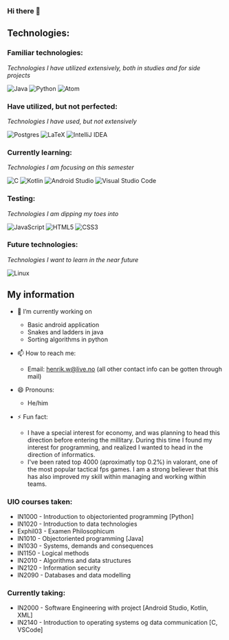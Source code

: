 ### Hi there 👋

## Technologies:

### Familiar technologies:
*Technologies I have utilized extensively, both in studies and for side projects*

![Java](https://img.shields.io/badge/java-%23ED8B00.svg?style=for-the-badge&logo=java&logoColor=white)
![Python](https://img.shields.io/badge/python-3670A0?style=for-the-badge&logo=python&logoColor=ffdd54)
![Atom](https://img.shields.io/badge/Atom-%2366595C.svg?style=for-the-badge&logo=atom&logoColor=white)

### Have utilized, but not perfected:
*Technologies I have used, but not extensively*

![Postgres](https://img.shields.io/badge/postgres-%23316192.svg?style=for-the-badge&logo=postgresql&logoColor=white)
![LaTeX](https://img.shields.io/badge/latex-%23008080.svg?style=for-the-badge&logo=latex&logoColor=white)
![IntelliJ IDEA](https://img.shields.io/badge/IntelliJIDEA-000000.svg?style=for-the-badge&logo=intellij-idea&logoColor=white)


### Currently learning:
*Technologies I am focusing on this semester*

![C](https://img.shields.io/badge/c-%2300599C.svg?style=for-the-badge&logo=c&logoColor=white)
![Kotlin](https://img.shields.io/badge/kotlin-%230095D5.svg?style=for-the-badge&logo=kotlin&logoColor=white)
![Android Studio](https://img.shields.io/badge/Android%20Studio-3DDC84.svg?style=for-the-badge&logo=android-studio&logoColor=white)
![Visual Studio Code](https://img.shields.io/badge/Visual%20Studio%20Code-0078d7.svg?style=for-the-badge&logo=visual-studio-code&logoColor=white)

### Testing:
*Technologies I am dipping my toes into*

![JavaScript](https://img.shields.io/badge/javascript-%23323330.svg?style=for-the-badge&logo=javascript&logoColor=%23F7DF1E)
![HTML5](https://img.shields.io/badge/html5-%23E34F26.svg?style=for-the-badge&logo=html5&logoColor=white)
![CSS3](https://img.shields.io/badge/css3-%231572B6.svg?style=for-the-badge&logo=css3&logoColor=white)

### Future technologies:
*Technologies I want to learn in the near future*

![Linux](https://img.shields.io/badge/Linux-FCC624?style=for-the-badge&logo=linux&logoColor=black)


## My information

- 🔭 I’m currently working on
  + Basic android application
  + Snakes and ladders in java
  + Sorting algorithms in python

- 📫 How to reach me:
    + Email: henrik.w@live.no (all other contact info can be gotten through mail)

- 😄 Pronouns: 
    + He/him

- ⚡ Fun fact: 
    + I have a special interest for economy, and was planning to head this direction before entering the millitary. During this time I found my interest for programming, and             realized I wanted to head in the direction of informatics.
    + I've been rated top 4000 (aproximatly top 0.2%) in valorant, one of the most popular tactical fps games. I am a strong believer that this has also improved my skill within       managing and working within teams.



### UIO courses taken:
  -  IN1000 - Introduction to objectoriented programming [Python]
  -  IN1020 - Introduction to data technologies
  -  Exphil03 - Examen Philosophicum
  -  IN1010 - Objectoriented programming [Java]
  -  IN1030 - Systems, demands and consequences
  -  IN1150 - Logical methods
  -  IN2010 - Algorithms and data structures
  -  IN2120 - Information security
  -  IN2090 - Databases and data modelling

### Currently taking:
  -   IN2000 - Software Engineering with project [Android Studio, Kotlin, XML]
  -   IN2140 - Introduction to operating systems og data communication [C, VSCode]
